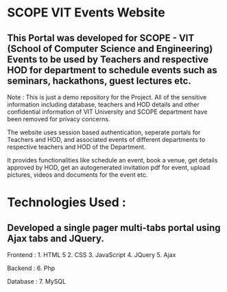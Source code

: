 # SCOPE VIT Events Website

## This Portal was developed for SCOPE - VIT (School of Computer Science and Engineering) Events to be used by Teachers and respective HOD for department to schedule events such as seminars, hackathons, guest lectures etc.

Note : This is just a demo repository for the Project. All of the sensitive information including database, teachers and HOD details and other confidential information of VIT University and SCOPE department have been removed for privacy concerns.

The website uses session based authentication, seperate portals for Teachers and HOD, and associated events of different departments to respective teachers and HOD of the Department.

It provides functionalities like schedule an event, book a venue, get details approved by HOD, get an autogenerated invitation pdf for event, upload pictures, videos and documents for the event etc.

# Technologies Used :

## Developed a single pager multi-tabs portal using Ajax tabs and JQuery.

Frontend :
    1. HTML 5
    2. CSS
    3. JavaScript
    4. JQuery
    5. Ajax

Backend :
    6. Php

Database :
    7. MySQL
